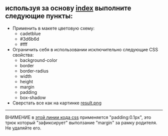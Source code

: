 ## используя за основу [index](./index.html) выполните следующие пункты:

* Применить в макете цветовую схему:
  *  cadetblue
  *  #3d6b6d
  *  #fff
* Ограничить себя в использовании исключительно следующие CSS свойства:
  *  background-color
  *  border
  *  border-radius
  *  width
  *  height
  *  margin
  *  padding
  *  box-shadow
* Сверстать все как на картинке [result.png](./result.png)
  
---
ВНИМЕНИЕ в [этой линии кода css](./index.html#L14) применяется "padding:0.1px", это трюк который "зафиксирует" выползание "margin" за рамку родителя. Не удаляйте его.  
